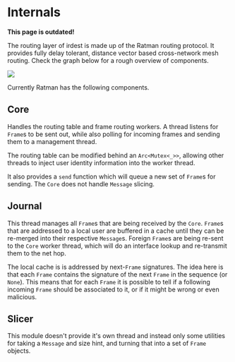 # Internals

**This page is outdated!**

The routing layer of irdest is made up of the Ratman routing protocol.
It provides fully delay tolerant, distance vector based cross-network
mesh routing.  Check the graph below for a rough overview of
components.

![](/assets/dependencies.svg)

Currently Ratman has the following components.

## Core

Handles the routing table and frame routing workers. A thread listens
for `Frame`s to be sent out, while also polling for incoming frames
and sending them to a management thread.

The routing table can be modified behind an `Arc<Mutex<_>>`, allowing
other threads to inject user identity information into the worker
thread.

It also provides a `send` function which will queue a new set of
`Frame`s for sending. The `Core` does not handle `Message` slicing.

## Journal

This thread manages all `Frame`s that are being received by the
`Core`. `Frame`s that are addressed to a local user are buffered in a
cache until they can be re-merged into their respective
`Message`s. Foreign `Frame`s are being re-sent to the `Core` worker
thread, which will do an interface lookup and re-transmit them to the
net hop.

The local cache is is addressed by next-`Frame` signatures. The idea
here is that each `Frame` contains the signature of the next `Frame`
in the sequence (or `None`). This means that for each `Frame` it is
possible to tell if a following incoming `Frame` should be associated
to it, or if it might be wrong or even malicious.

## Slicer

This module doesn't provide it's own thread and instead only some
utilities for taking a `Message` and size hint, and turning that into
a set of `Frame` objects.

